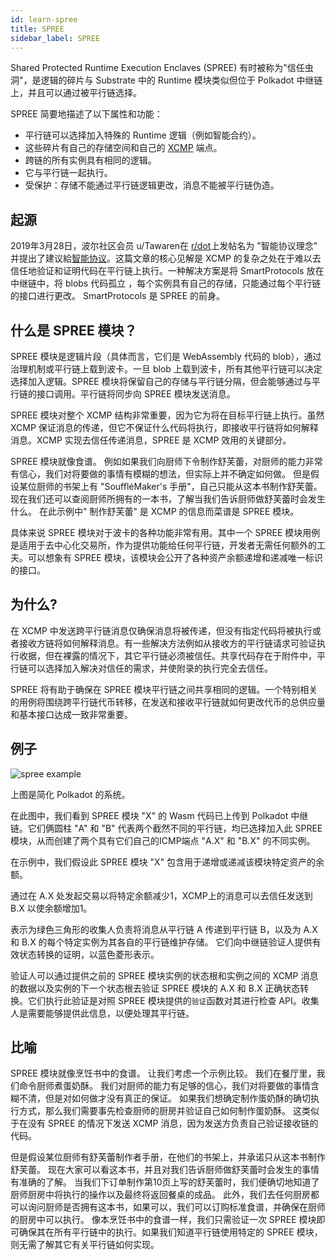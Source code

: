 ```yaml
---
id: learn-spree
title: SPREE
sidebar_label: SPREE
---
```


Shared Protected Runtime Execution Enclaves (SPREE) 有时被称为"信任虫洞"，是逻辑的碎片与 Substrate 中的 Runtime 模块类似但位于 Polkadot 中继链上，并且可以通过被平行链选择。

SPREE 简要地描述了以下属性和功能：

- 平行链可以选择加入特殊的 Runtime 逻辑（例如智能合约）。
- 这些碎片有自己的存储空间和自己的 [XCMP](learn-crosschain) 端点。
- 跨链的所有实例具有相同的逻辑。
- 它与平行链一起执行。
- 受保护：存储不能通过平行链逻辑更改，消息不能被平行链伪造。

## 起源

2019年3月28日，波尔社区会员 u/Tawaren在 [r/dot](https://www.reddit.com/r/dot/)上发帖名为 "智能协议理念" 并提出了建议給[智能协议](https://www.reddit.com/r/dot/comments/b6kljn/smartprotocols_idea/)。这篇文章的核心见解是 XCMP 的复杂之处在于难以去信任地验证和证明代码在平行链上执行。一种解决方案是将 SmartProtocols 放在中继链中，将 blobs 代码孤立 ，每个实例具有自己的存储，只能通过每个平行链的接口进行更改。 SmartProtocols 是 SPREE 的前身。

## 什么是 SPREE 模块？

SPREE 模块是逻辑片段（具体而言，它们是 WebAssembly 代码的 blob），通过治理机制或平行链上载到波卡。一旦 blob 上载到波卡，所有其他平行链可以决定选择加入逻辑。SPREE 模块将保留自己的存储与平行链分隔，但会能够通过与平行链的接口调用。平行链将同步向 SPREE 模块发送消息。

SPREE 模块对整个 XCMP 结构非常重要，因为它为将在目标平行链上执行。虽然 XCMP 保证消息的传递，但它不保证什么代码将执行，即接收平行链将如何解释消息。XCMP 实现去信任传递消息，SPREE 是 XCMP 效用的关键部分。

SPREE 模块就像食谱。 例如如果我们向厨师下令制作舒芙蕾，对厨师的能力非常有信心，我们对将要做的事情有模糊的想法，但实际上并不确定如何做。 但是假设某位厨师的书架上有 "SouffléMaker's 手册"，自己只能从这本书制作舒芙蕾。 现在我们还可以查阅厨师所拥有的一本书，了解当我们告诉厨师做舒芙蕾时会发生什么。 在此示例中" 制作舒芙蕾" 是 XCMP 的信息而菜谱是 SPREE 模块。

具体来说 SPREE 模块对于波卡的各种功能非常有用。其中一个 SPREE 模块用例是适用于去中心化交易所，作为提供功能给任何平行链，开发者无需任何额外的工夫。可以想象有 SPREE 模块，该模块会公开了各种资产余额递增和递减唯一标识的接口。

## 为什么?

在 XCMP 中发送跨平行链消息仅确保消息将被传递，但没有指定代码将被执行或者接收方链将如何解释消息。有一些解决方法例如从接收方的平行链请求可验证执行收据，但在裸露的情况下，其它平行链必须被信任。共享代码存在于附件中，平行链可以选择加入解决对信任的需求，并使附录的执行完全去信任。

SPREE 将有助于确保在 SPREE 模块平行链之间共享相同的逻辑。一个特别相关的用例将围绕跨平行链代币转移，在发送和接收平行链就如何更改代币的总供应量和基本接口达成一致非常重要。

## 例子

![spree example](assets/SPREE/spree_module.png)

上图是简化 Polkadot 的系统。

在此图中，我们看到 SPREE 模块 "X" 的 Wasm 代码已上传到 Polkadot 中继链。它们俩圆柱 "A" 和 "B" 代表两个截然不同的平行链，均已选择加入此 SPREE 模块，从而创建了两个具有它们自己的ICMP端点 "A.X" 和 "B.X" 的不同实例。

在示例中，我们假设此 SPREE 模块 "X" 包含用于递增或递减该模块特定资产的余额。

通过在 A.X 处发起交易以将特定余额减少1，XCMP上的消息可以去信任发送到 B.X 以使余额增加1。

表示为绿色三角形的收集人负责将消息从平行链 A 传递到平行链 B，以及为 A.X 和 B.X 的每个特定实例为其各自的平行链维护存储。 它们向中继链验证人提供有效状态转换的证明，以蓝色菱形表示。

验证人可以通过提供之前的 SPREE 模块实例的状态根和实例之间的 XCMP 消息的数据以及实例的下一个状态根去验证 SPREE 模块的 A.X 和 B.X 正确状态转换。它们执行此验证是对照 SPREE 模块提供的`验证`函数对其进行检查 API。收集人是需要能够提供此信息，以便处理其平行链。

## 比喻

SPREE 模块就像烹饪书中的食谱。 让我们考虑一个示例比较。 我们在餐厅里，我们命令厨师煮蛋奶酥。 我们对厨师的能力有足够的信心，我们对将要做的事情含糊不清，但是对如何做才没有真正的保证。 如果我们想确定制作蛋奶酥的确切执行方式，那么我们需要事先检查厨师的厨房并验证自己如何制作蛋奶酥。 这类似于在没有 SPREE 的情况下发送 XCMP 消息，因为发送方负责自己验证接收链的代码。

但是假设某位厨师有舒芙蕾制作者手册，在他们的书架上，并承诺只从这本书制作舒芙蕾。 现在大家可以看这本书，并且对我们告诉厨师做舒芙蕾时会发生的事情有准确的了解。 当我们下订单制作第10页上写的舒芙蕾时，我们便确切地知道了厨师厨房中将执行的操作以及最终将返回餐桌的成品。 此外，我们去任何厨房都可以询问厨师是否拥有这本书，如果可以，我们可以订购标准食谱，并确保在厨师的厨房中可以执行。 像本烹饪书中的食谱一样，我们只需验证一次 SPREE 模块即可确保其在所有平行链中的执行。如果我们知道平行链使用特定的 SPREE 模块，则无需了解其它有关平行链如何实现。
